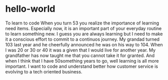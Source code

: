 # hello-world
To learn to code
When you turn 53 you realize the importance of learning need items. Especially now, it is an important part of your everyday routine to learn something new. I guess you are always learning but I need to make it a conscious effort to commit to a continuos journey. My grandad turned 103 last year and he cheerfully announced he was on his way to 104. When I was 20 or 30 or 40 it was a given that I would live for another year. My grandfather has now taught me that you cannot take it for granted. And when I think that I have 50something years to go, well learning is all more important.
I want to code and understand better how customer service is evolving to a tech oriented business.
